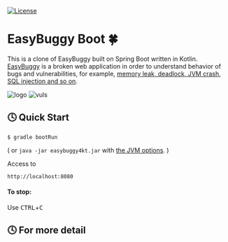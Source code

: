 [![License](https://img.shields.io/badge/License-Apache%202.0-blue.svg)](https://opensource.org/licenses/Apache-2.0)

# EasyBuggy Boot :four_leaf_clover:

This is a clone of EasyBuggy built on Spring Boot written in Kotlin. [EasyBuggy](https://github.com/k-tamura/easybuggy) is a broken web application in order to understand behavior of bugs and vulnerabilities, for example, [memory leak, deadlock, JVM crash, SQL injection and so on](https://github.com/k-tamura/easybuggy4kt/wiki).

![logo](https://github.com/k-tamura/easybuggy4kt/blob/master/src/main/webapp/images/easybuggy.png)
![vuls](https://github.com/k-tamura/test/blob/master/bugs.png)

:clock4: Quick Start
-

    $ gradle bootRun

( or ``` java -jar easybuggy4kt.jar ``` with [the JVM options](https://github.com/k-tamura/easybuggy4kt/blob/master/pom.xml#L148). )

Access to

    http://localhost:8080

#### To stop:

  Use <kbd>CTRL</kbd>+<kbd>C</kbd>

    
:clock4: For more detail
-
